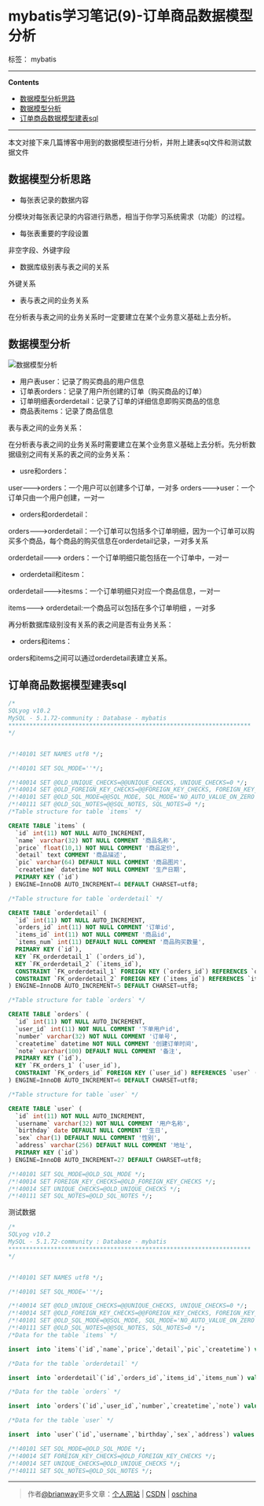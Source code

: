 ﻿# mybatis学习笔记(9)-订单商品数据模型分析

标签： mybatis

---

**Contents**

  - [数据模型分析思路](#数据模型分析思路)
  - [数据模型分析](#数据模型分析)
  - [订单商品数据模型建表sql](#订单商品数据模型建表sql)



---

本文对接下来几篇博客中用到的数据模型进行分析，并附上建表sql文件和测试数据文件

##	数据模型分析思路

- 每张表记录的数据内容
  
分模块对每张表记录的内容进行熟悉，相当于你学习系统需求（功能）的过程。

- 每张表重要的字段设置
	
非空字段、外键字段

- 数据库级别表与表之间的关系
	
外键关系

- 表与表之间的业务关系
	
在分析表与表之间的业务关系时一定要建立在某个业务意义基础上去分析。


##	数据模型分析


![数据模型分析](/blogs/img/mybatis_%E6%95%B0%E6%8D%AE%E6%A8%A1%E5%9E%8B%E5%88%86%E6%9E%90.png)

- 用户表user：记录了购买商品的用户信息
- 订单表orders：记录了用户所创建的订单（购买商品的订单）
- 订单明细表orderdetail：记录了订单的详细信息即购买商品的信息
- 商品表items：记录了商品信息


表与表之间的业务关系：

在分析表与表之间的业务关系时需要建立在某个业务意义基础上去分析。先分析数据级别之间有关系的表之间的业务关系：
	
- usre和orders：

user--->orders：一个用户可以创建多个订单，一对多
orders--->user：一个订单只由一个用户创建，一对一

- orders和orderdetail：

orders--->orderdetail：一个订单可以包括多个订单明细，因为一个订单可以购买多个商品，每个商品的购买信息在orderdetail记录，一对多关系

orderdetail---> orders：一个订单明细只能包括在一个订单中，一对一


- orderdetail和itesm：

orderdetail--->itesms：一个订单明细只对应一个商品信息，一对一

items---> orderdetail:一个商品可以包括在多个订单明细 ，一对多

再分析数据库级别没有关系的表之间是否有业务关系：

- orders和items：

orders和items之间可以通过orderdetail表建立关系。



## 订单商品数据模型建表sql

```sql
/*
SQLyog v10.2 
MySQL - 5.1.72-community : Database - mybatis
*********************************************************************
*/


/*!40101 SET NAMES utf8 */;

/*!40101 SET SQL_MODE=''*/;

/*!40014 SET @OLD_UNIQUE_CHECKS=@@UNIQUE_CHECKS, UNIQUE_CHECKS=0 */;
/*!40014 SET @OLD_FOREIGN_KEY_CHECKS=@@FOREIGN_KEY_CHECKS, FOREIGN_KEY_CHECKS=0 */;
/*!40101 SET @OLD_SQL_MODE=@@SQL_MODE, SQL_MODE='NO_AUTO_VALUE_ON_ZERO' */;
/*!40111 SET @OLD_SQL_NOTES=@@SQL_NOTES, SQL_NOTES=0 */;
/*Table structure for table `items` */

CREATE TABLE `items` (
  `id` int(11) NOT NULL AUTO_INCREMENT,
  `name` varchar(32) NOT NULL COMMENT '商品名称',
  `price` float(10,1) NOT NULL COMMENT '商品定价',
  `detail` text COMMENT '商品描述',
  `pic` varchar(64) DEFAULT NULL COMMENT '商品图片',
  `createtime` datetime NOT NULL COMMENT '生产日期',
  PRIMARY KEY (`id`)
) ENGINE=InnoDB AUTO_INCREMENT=4 DEFAULT CHARSET=utf8;

/*Table structure for table `orderdetail` */

CREATE TABLE `orderdetail` (
  `id` int(11) NOT NULL AUTO_INCREMENT,
  `orders_id` int(11) NOT NULL COMMENT '订单id',
  `items_id` int(11) NOT NULL COMMENT '商品id',
  `items_num` int(11) DEFAULT NULL COMMENT '商品购买数量',
  PRIMARY KEY (`id`),
  KEY `FK_orderdetail_1` (`orders_id`),
  KEY `FK_orderdetail_2` (`items_id`),
  CONSTRAINT `FK_orderdetail_1` FOREIGN KEY (`orders_id`) REFERENCES `orders` (`id`) ON DELETE NO ACTION ON UPDATE NO ACTION,
  CONSTRAINT `FK_orderdetail_2` FOREIGN KEY (`items_id`) REFERENCES `items` (`id`) ON DELETE NO ACTION ON UPDATE NO ACTION
) ENGINE=InnoDB AUTO_INCREMENT=5 DEFAULT CHARSET=utf8;

/*Table structure for table `orders` */

CREATE TABLE `orders` (
  `id` int(11) NOT NULL AUTO_INCREMENT,
  `user_id` int(11) NOT NULL COMMENT '下单用户id',
  `number` varchar(32) NOT NULL COMMENT '订单号',
  `createtime` datetime NOT NULL COMMENT '创建订单时间',
  `note` varchar(100) DEFAULT NULL COMMENT '备注',
  PRIMARY KEY (`id`),
  KEY `FK_orders_1` (`user_id`),
  CONSTRAINT `FK_orders_id` FOREIGN KEY (`user_id`) REFERENCES `user` (`id`) ON DELETE NO ACTION ON UPDATE NO ACTION
) ENGINE=InnoDB AUTO_INCREMENT=6 DEFAULT CHARSET=utf8;

/*Table structure for table `user` */

CREATE TABLE `user` (
  `id` int(11) NOT NULL AUTO_INCREMENT,
  `username` varchar(32) NOT NULL COMMENT '用户名称',
  `birthday` date DEFAULT NULL COMMENT '生日',
  `sex` char(1) DEFAULT NULL COMMENT '性别',
  `address` varchar(256) DEFAULT NULL COMMENT '地址',
  PRIMARY KEY (`id`)
) ENGINE=InnoDB AUTO_INCREMENT=27 DEFAULT CHARSET=utf8;

/*!40101 SET SQL_MODE=@OLD_SQL_MODE */;
/*!40014 SET FOREIGN_KEY_CHECKS=@OLD_FOREIGN_KEY_CHECKS */;
/*!40014 SET UNIQUE_CHECKS=@OLD_UNIQUE_CHECKS */;
/*!40111 SET SQL_NOTES=@OLD_SQL_NOTES */;

```

测试数据

```sql
/*
SQLyog v10.2 
MySQL - 5.1.72-community : Database - mybatis
*********************************************************************
*/


/*!40101 SET NAMES utf8 */;

/*!40101 SET SQL_MODE=''*/;

/*!40014 SET @OLD_UNIQUE_CHECKS=@@UNIQUE_CHECKS, UNIQUE_CHECKS=0 */;
/*!40014 SET @OLD_FOREIGN_KEY_CHECKS=@@FOREIGN_KEY_CHECKS, FOREIGN_KEY_CHECKS=0 */;
/*!40101 SET @OLD_SQL_MODE=@@SQL_MODE, SQL_MODE='NO_AUTO_VALUE_ON_ZERO' */;
/*!40111 SET @OLD_SQL_NOTES=@@SQL_NOTES, SQL_NOTES=0 */;
/*Data for the table `items` */

insert  into `items`(`id`,`name`,`price`,`detail`,`pic`,`createtime`) values (1,'台式机',3000.0,'该电脑质量非常好！！！！',NULL,'2015-02-03 13:22:53'),(2,'笔记本',6000.0,'笔记本性能好，质量好！！！！！',NULL,'2015-02-09 13:22:57'),(3,'背包',200.0,'名牌背包，容量大质量好！！！！',NULL,'2015-02-06 13:23:02');

/*Data for the table `orderdetail` */

insert  into `orderdetail`(`id`,`orders_id`,`items_id`,`items_num`) values (1,3,1,1),(2,3,2,3),(3,4,3,4),(4,4,2,3);

/*Data for the table `orders` */

insert  into `orders`(`id`,`user_id`,`number`,`createtime`,`note`) values (3,1,'1000010','2015-02-04 13:22:35',NULL),(4,1,'1000011','2015-02-03 13:22:41',NULL),(5,10,'1000012','2015-02-12 16:13:23',NULL);

/*Data for the table `user` */

insert  into `user`(`id`,`username`,`birthday`,`sex`,`address`) values (1,'王五',NULL,'2',NULL),(10,'张三','2014-07-10','1','北京市'),(16,'张小明',NULL,'1','河南郑州'),(22,'陈小明',NULL,'1','河南郑州'),(24,'张三丰',NULL,'1','河南郑州'),(25,'陈小明',NULL,'1','河南郑州'),(26,'王五',NULL,NULL,NULL);

/*!40101 SET SQL_MODE=@OLD_SQL_MODE */;
/*!40014 SET FOREIGN_KEY_CHECKS=@OLD_FOREIGN_KEY_CHECKS */;
/*!40014 SET UNIQUE_CHECKS=@OLD_UNIQUE_CHECKS */;
/*!40111 SET SQL_NOTES=@OLD_SQL_NOTES */;
```




----

> 作者[@brianway](http://brianway.github.io/)更多文章：[个人网站](http://brianway.github.io/) | [CSDN](http://blog.csdn.net/h3243212/) | [oschina](http://my.oschina.net/brianway)


